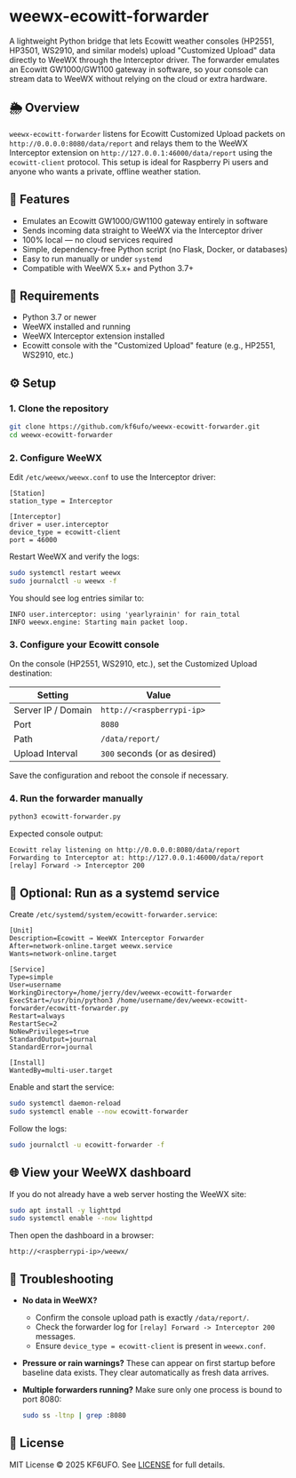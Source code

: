 # weewx-ecowitt-forwarder

A lightweight Python bridge that lets Ecowitt weather consoles (HP2551, HP3501, WS2910, and similar models) upload "Customized Upload" data directly to WeeWX through the Interceptor driver. The forwarder emulates an Ecowitt GW1000/GW1100 gateway in software, so your console can stream data to WeeWX without relying on the cloud or extra hardware.

## 🌦️ Overview

`weewx-ecowitt-forwarder` listens for Ecowitt Customized Upload packets on `http://0.0.0.0:8080/data/report` and relays them to the WeeWX Interceptor extension on `http://127.0.0.1:46000/data/report` using the `ecowitt-client` protocol. This setup is ideal for Raspberry Pi users and anyone who wants a private, offline weather station.

## 🚀 Features

- Emulates an Ecowitt GW1000/GW1100 gateway entirely in software
- Sends incoming data straight to WeeWX via the Interceptor driver
- 100% local — no cloud services required
- Simple, dependency-free Python script (no Flask, Docker, or databases)
- Easy to run manually or under `systemd`
- Compatible with WeeWX 5.x+ and Python 3.7+

## 🧰 Requirements

- Python 3.7 or newer
- WeeWX installed and running
- WeeWX Interceptor extension installed
- Ecowitt console with the "Customized Upload" feature (e.g., HP2551, WS2910, etc.)

## ⚙️ Setup

### 1. Clone the repository

```bash
git clone https://github.com/kf6ufo/weewx-ecowitt-forwarder.git
cd weewx-ecowitt-forwarder
```

### 2. Configure WeeWX

Edit `/etc/weewx/weewx.conf` to use the Interceptor driver:

```
[Station]
station_type = Interceptor

[Interceptor]
driver = user.interceptor
device_type = ecowitt-client
port = 46000
```

Restart WeeWX and verify the logs:

```bash
sudo systemctl restart weewx
sudo journalctl -u weewx -f
```

You should see log entries similar to:

```
INFO user.interceptor: using 'yearlyrainin' for rain_total
INFO weewx.engine: Starting main packet loop.
```

### 3. Configure your Ecowitt console

On the console (HP2551, WS2910, etc.), set the Customized Upload destination:

| Setting              | Value                          |
| -------------------- | ------------------------------ |
| Server IP / Domain   | `http://<raspberrypi-ip>`      |
| Port                 | `8080`                         |
| Path                 | `/data/report/`                |
| Upload Interval      | `300` seconds (or as desired)  |

Save the configuration and reboot the console if necessary.

### 4. Run the forwarder manually

```bash
python3 ecowitt-forwarder.py
```

Expected console output:

```
Ecowitt relay listening on http://0.0.0.0:8080/data/report
Forwarding to Interceptor at: http://127.0.0.1:46000/data/report
[relay] Forward -> Interceptor 200
```

## 🔁 Optional: Run as a systemd service

Create `/etc/systemd/system/ecowitt-forwarder.service`:

```
[Unit]
Description=Ecowitt → WeeWX Interceptor Forwarder
After=network-online.target weewx.service
Wants=network-online.target

[Service]
Type=simple
User=username
WorkingDirectory=/home/jerry/dev/weewx-ecowitt-forwarder
ExecStart=/usr/bin/python3 /home/username/dev/weewx-ecowitt-forwarder/ecowitt-forwarder.py
Restart=always
RestartSec=2
NoNewPrivileges=true
StandardOutput=journal
StandardError=journal

[Install]
WantedBy=multi-user.target
```

Enable and start the service:

```bash
sudo systemctl daemon-reload
sudo systemctl enable --now ecowitt-forwarder
```

Follow the logs:

```bash
sudo journalctl -u ecowitt-forwarder -f
```

## 🌐 View your WeeWX dashboard

If you do not already have a web server hosting the WeeWX site:

```bash
sudo apt install -y lighttpd
sudo systemctl enable --now lighttpd
```

Then open the dashboard in a browser:

```
http://<raspberrypi-ip>/weewx/
```

## 🧪 Troubleshooting

- **No data in WeeWX?**
  - Confirm the console upload path is exactly `/data/report/`.
  - Check the forwarder log for `[relay] Forward -> Interceptor 200` messages.
  - Ensure `device_type = ecowitt-client` is present in `weewx.conf`.
- **Pressure or rain warnings?** These can appear on first startup before baseline data exists. They clear automatically as fresh data arrives.
- **Multiple forwarders running?** Make sure only one process is bound to port 8080:

  ```bash
  sudo ss -ltnp | grep :8080
  ```

## 📜 License

MIT License © 2025 KF6UFO. See [LICENSE](LICENSE) for full details.
